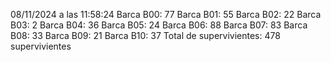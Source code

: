 08/11/2024 a las 11:58:24
Barca B00: 77
Barca B01: 55
Barca B02: 22
Barca B03: 2
Barca B04: 36
Barca B05: 24
Barca B06: 88
Barca B07: 83
Barca B08: 33
Barca B09: 21
Barca B10: 37
Total de supervivientes: 478 supervivientes
